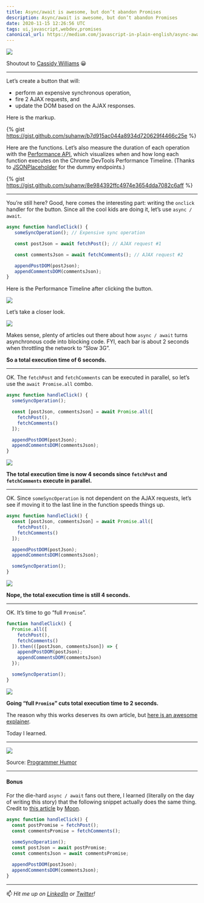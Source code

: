 ```yaml
---
title: Async/await is awesome, but don’t abandon Promises
description: Async/await is awesome, but don’t abandon Promises
date: 2020-11-15 12:26:56 UTC
tags: ui,javascript,webdev,promises
canonical_url: https://medium.com/javascript-in-plain-english/async-await-is-awesome-but-dont-abandon-promises-f815b3df51dc
---
```


![](https://cdn-images-1.medium.com/max/960/1*UTN8LzorPrLQQ2HLnUDbnA.jpeg)<figcaption>Shoutout to <a href="https://medium.com/u/4c5633187eea">Cassidy Williams</a> 😀</figcaption>
***

Let’s create a button that will:

- perform an expensive synchronous operation,
- fire 2 AJAX requests, and
- update the DOM based on the AJAX responses.

Here is the markup.

{% gist https://gist.github.com/suhanw/b7d915ac044a8934d720629f4466c25e %}

Here are the functions. Let’s also measure the duration of each operation with the [Performance API](https://developer.mozilla.org/en-US/docs/Web/API/Performance/measure), which visualizes when and how long each function executes on the Chrome DevTools Performance Timeline. (Thanks to [JSONPlaceholder](https://jsonplaceholder.typicode.com) for the dummy endpoints.)

{% gist https://gist.github.com/suhanw/8e984392ffc4974e3654dda7082c6aff %}
***

You’re still here? Good, here comes the interesting part: writing the `onclick` handler for the button. Since all the cool kids are doing it, let’s use `async / await`.

```javascript
async function handleClick() {
   someSyncOperation(); // Expensive sync operation 

   const postJson = await fetchPost(); // AJAX request #1

   const commentsJson = await fetchComments(); // AJAX request #2

   appendPostDOM(postJson);
   appendCommentsDOM(commentsJson);
}
```

Here is the Performance Timeline after clicking the button.

![](https://cdn-images-1.medium.com/max/1024/1*IPbydXJik0QO9KfFCcx97g.png)

Let’s take a closer look.

![](https://cdn-images-1.medium.com/max/1024/1*Afxib_uy8WZ53t31PLEX1w.png)

Makes sense, plenty of articles out there about how `async / await` turns asynchronous code into blocking code. FYI, each bar is about 2 seconds when throttling the network to “Slow 3G”.

**So a total execution time of 6 seconds.**
***

OK. The `fetchPost` and `fetchComments` can be executed in parallel, so let’s use the `await Promise.all` combo.

```javascript
async function handleClick() {
  someSyncOperation();

  const [postJson, commentsJson] = await Promise.all([
    fetchPost(), 
    fetchComments()
  ]);

  appendPostDOM(postJson);
  appendCommentsDOM(commentsJson);
}
```

![](https://cdn-images-1.medium.com/max/1010/1*37EwgrRI3pE2GHO9axxQpA.png)

**The total execution time is now 4 seconds since `fetchPost` and `fetchComments` execute in parallel.**
***

OK. Since `someSyncOperation` is not dependent on the AJAX requests, let’s see if moving it to the last line in the function speeds things up.

```javascript
async function handleClick() {
  const [postJson, commentsJson] = await Promise.all([
    fetchPost(), 
    fetchComments()
  ]);

  appendPostDOM(postJson);
  appendCommentsDOM(commentsJson);

  someSyncOperation();
}
```

![](https://cdn-images-1.medium.com/max/1024/1*LIFtuI-vycSo2BLz15jZVg.png)

**Nope, the total execution time is still 4 seconds.**
***

OK. It’s time to go “full `Promise`”.

```javascript
function handleClick() {
  Promise.all([
    fetchPost(),
    fetchComments()
  ]).then(([postJson, commentsJson]) => {
    appendPostDOM(postJson);
    appendCommentsDOM(commentsJson)
  });

  someSyncOperation();
}
```

![](https://cdn-images-1.medium.com/max/1000/1*sBJ0Vh_BHYVCzm4BF0dQoQ.png)

**Going “full `Promise`” cuts total execution time to 2 seconds.**

The reason why this works deserves its own article, but [here is an awesome explainer](http://latentflip.com/loupe/?code=JC5vbignYnV0dG9uJywgJ2NsaWNrJywgZnVuY3Rpb24gb25DbGljaygpIHsKICAgIHNldFRpbWVvdXQoZnVuY3Rpb24gdGltZXIoKSB7CiAgICAgICAgY29uc29sZS5sb2coJ1lvdSBjbGlja2VkIHRoZSBidXR0b24hJyk7ICAgIAogICAgfSwgMjAwMCk7Cn0pOwoKY29uc29sZS5sb2coIkhpISIpOwoKc2V0VGltZW91dChmdW5jdGlvbiB0aW1lb3V0KCkgewogICAgY29uc29sZS5sb2coIkNsaWNrIHRoZSBidXR0b24hIik7Cn0sIDUwMDApOwoKY29uc29sZS5sb2coIldlbGNvbWUgdG8gbG91cGUuIik7!!!PGJ1dHRvbj5DbGljayBtZSE8L2J1dHRvbj4%3D).

Today I learned.
***

![](https://cdn-images-1.medium.com/max/720/1*-WWI7e_QvvXBYp7BPzw0PA.jpeg)<figcaption>Source: <a href="https://programmerhumour.tumblr.com/post/633961754778533888/google-my-saviour">Programmer Humor</a></figcaption>
***

#### Bonus

For the die-hard `async / await` fans out there, I learned (literally on the day of writing this story) that the following snippet actually does the same thing. Credit to [this article](https://medium.com/better-programming/an-extremely-easy-tip-to-improve-web-performance-with-async-await-b609e7e65744) by [Moon](https://medium.com/u/994dcd5bc2e8).

```javascript
async function handleClick() {
  const postPromise = fetchPost();
  const commentsPromise = fetchComments();
  
  someSyncOperation();
  const postJson = await postPromise;
  const commentsJson = await commentsPromise;

  appendPostDOM(postJson);
  appendCommentsDOM(commentsJson);
}
```
***

📫 _Hit me up on_ [_LinkedIn_](https://www.linkedin.com/in/suhanwijaya/) _or_ [_Twitter_](https://twitter.com/suhanw)_!_